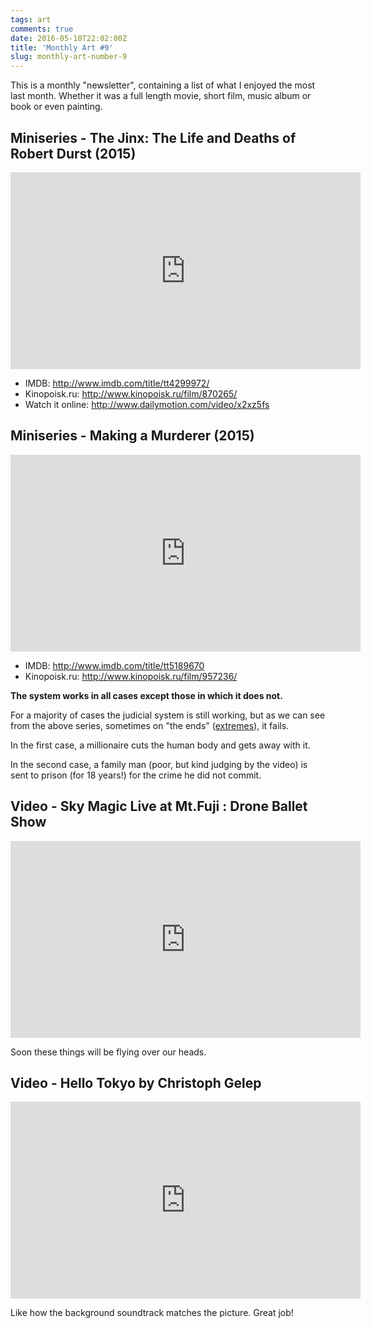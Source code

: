 ```yaml
---
tags: art
comments: true
date: 2016-05-10T22:02:00Z
title: 'Monthly Art #9'
slug: monthly-art-number-9
---
```


This is a monthly "newsletter", containing a list of what I enjoyed the most
last month. Whether it was a full length movie, short film, music album or
book or even painting.

<!--more-->

## Miniseries - The Jinx: The Life and Deaths of Robert Durst (2015)

<iframe width="560" height="315" src="https://www.youtube.com/embed/tEPG9z9rHsc" frameborder="0" allowfullscreen></iframe>

- IMDB: http://www.imdb.com/title/tt4299972/
- Kinopoisk.ru: http://www.kinopoisk.ru/film/870265/
- Watch it online: http://www.dailymotion.com/video/x2xz5fs

## Miniseries - Making a Murderer (2015)

<iframe width="560" height="315" src="https://www.youtube.com/embed/qxgbdYaR_KQ" frameborder="0" allowfullscreen></iframe>

- IMDB: http://www.imdb.com/title/tt5189670
- Kinopoisk.ru: http://www.kinopoisk.ru/film/957236/

**The system works in all cases except those in which it does not.**

For a majority of cases the judicial system is
still working, but as we can see from the above
series, sometimes on "the ends"
([extremes](https://en.wikipedia.org/wiki/Maxima_and_minima)),
it fails.

In the first case, a millionaire cuts the human
body and gets away with it.

In the second case, a family man (poor, but kind
judging by the video) is sent to prison (for 18
years!) for the crime he did not commit.

## Video - Sky Magic Live at Mt.Fuji : Drone Ballet Show

<iframe src="https://player.vimeo.com/video/163266757?title=0&byline=0&portrait=0&badge=0" width="560" height="315" frameborder="0" webkitallowfullscreen mozallowfullscreen allowfullscreen></iframe>

Soon these things will be flying over our heads.

## Video - Hello Tokyo by Christoph Gelep

<iframe src="https://player.vimeo.com/video/163662857?title=0&byline=0&portrait=0" width="560" height="315" frameborder="0" webkitallowfullscreen mozallowfullscreen allowfullscreen></iframe>

Like how the background soundtrack matches the picture. Great job!
